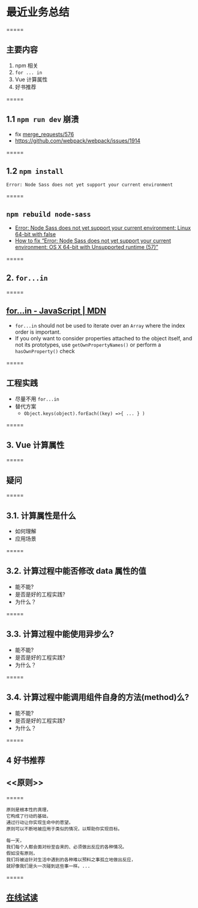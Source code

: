 # 最近业务总结

=====

## 主要内容

1. npm 相关
1. `for ... in`
1. Vue 计算属性
1. 好书推荐

=====

## 1.1 `npm run dev` 崩溃

-   fix [merge_requests/576](https://gitlab.corp.youdao.com/homework/hw-web/merge_requests/576/diffs)
-   https://github.com/webpack/webpack/issues/1914

=====

## 1.2 `npm install`

`Error: Node Sass does not yet support your current environment`

=====

## `npm rebuild node-sass`

-   [Error: Node Sass does not yet support your current environment: Linux 64-bit with false](https://github.com/sass/node-sass/issues/1651)
-   [How to fix “Error: Node Sass does not yet support your current environment: OS X 64-bit with Unsupported runtime (57)”](https://medium.com/@proustibat/how-to-fix-error-node-sass-does-not-yet-support-your-current-environment-os-x-64-bit-with-c1b3298e4af0)

=====

## 2. `for...in`

=====

## [for...in - JavaScript | MDN](https://developer.mozilla.org/en-US/docs/Web/JavaScript/Reference/Statements/for...in)

-   `for...in` should not be used to iterate over an `Array` where the index order is important.
-   If you only want to consider properties attached to the object itself, and not its prototypes, use `getOwnPropertyNames()` or perform a `hasOwnProperty()` check

=====

## 工程实践

-   尽量不用 `for...in`
-   替代方案
    -   `Object.keys(object).forEach((key) =>{ ... } )`

=====

## 3. Vue 计算属性

=====

## 疑问

=====

## 3.1. 计算属性是什么

-   如何理解
-   应用场景

=====

## 3.2. 计算过程中能否修改 data 属性的值

-   能不能?
-   是否是好的工程实践?
-   为什么？

=====

## 3.3. 计算过程中能使用异步么?

-   能不能?
-   是否是好的工程实践?
-   为什么？

=====

## 3.4. 计算过程中能调用组件自身的方法(method)么?

-   能不能?
-   是否是好的工程实践?
-   为什么？

=====

## 4 好书推荐

## <<原则>>

=====

    原则是根本性的真理，
    它构成了行动的基础，
    通过行动让你实现生命中的愿望。
    原则可以不断地被应用于类似的情况，以帮助你实现目标。

    每一天，
    我们每个人都会面对纷至沓来的、必须做出反应的各种情况。
    假如没有原则，
    我们将被迫针对生活中遇到的各种难以预料之事孤立地做出反应，
    就好像我们是头一次碰到这些事一样。...

=====

## [在线试读](https://cread.jd.com/read/startRead.action?bookId=30389069&readType=1)
